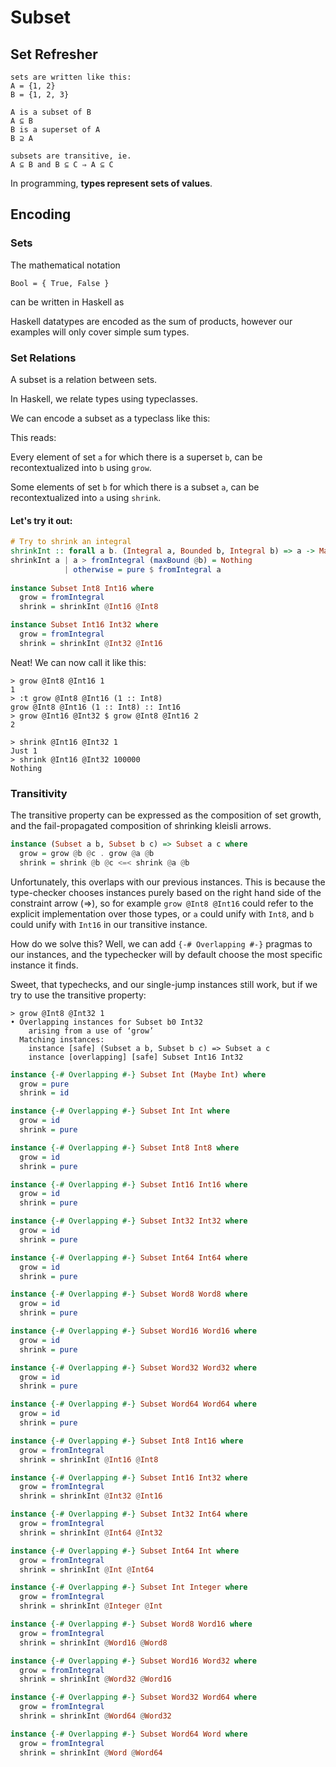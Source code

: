 # Subset

## Set Refresher

```
sets are written like this:
A = {1, 2}
B = {1, 2, 3}

A is a subset of B
A ⊆ B
B is a superset of A
B ⊇ A

subsets are transitive, ie.
A ⊆ B and B ⊆ C ⇒ A ⊆ C
```

In programming, **types represent sets of values**.

## Encoding

### Sets

The mathematical notation

```
Bool = { True, False }
```

can be written in Haskell as

<!-- listing 01-bool-set.hs -->

Haskell datatypes are encoded as the sum of products, however our examples will only cover simple sum types.

### Set Relations

A subset is a relation between sets.

In Haskell, we relate types using typeclasses.

We can encode a subset as a typeclass like this:

<!-- listing 02-subset-class.hs -->

This reads:

Every element of set `a` for which there is a superset `b`, can be recontextualized into `b` using `grow`.

Some elements of set `b` for which there is a subset `a`, can be recontextualized into `a` using `shrink`.

#### Let's try it out:

```haskell
# Try to shrink an integral
shrinkInt :: forall a b. (Integral a, Bounded b, Integral b) => a -> Maybe b
shrinkInt a | a > fromIntegral (maxBound @b) = Nothing
            | otherwise = pure $ fromIntegral a
            
instance Subset Int8 Int16 where
  grow = fromIntegral
  shrink = shrinkInt @Int16 @Int8

instance Subset Int16 Int32 where
  grow = fromIntegral
  shrink = shrinkInt @Int32 @Int16
```

Neat! We can now call it like this:

```
> grow @Int8 @Int16 1
1
> :t grow @Int8 @Int16 (1 :: Int8)
grow @Int8 @Int16 (1 :: Int8) :: Int16
> grow @Int16 @Int32 $ grow @Int8 @Int16 2
2

> shrink @Int16 @Int32 1
Just 1
> shrink @Int16 @Int32 100000
Nothing
```

### Transitivity

The transitive property can be expressed as the composition of set growth, and the fail-propagated composition of shrinking kleisli arrows.

```haskell
instance (Subset a b, Subset b c) => Subset a c where
  grow = grow @b @c . grow @a @b
  shrink = shrink @b @c <=< shrink @a @b
```

Unfortunately, this overlaps with our previous instances.
This is because the type-checker chooses instances purely based on the right hand side of the constraint arrow (=>),
so for example `grow @Int8 @Int16` could refer to the explicit implementation over those types, or `a` could unify with `Int8`, and `b` could unify with `Int16` in our transitive instance.

How do we solve this? Well, we can add `{-# Overlapping #-}` pragmas to our instances, and the typechecker will by default choose the most specific instance it finds.

Sweet, that typechecks, and our single-jump instances still work, but if we try to use the transitive property:


```
> grow @Int8 @Int32 1
• Overlapping instances for Subset b0 Int32
    arising from a use of ‘grow’
  Matching instances:
    instance [safe] (Subset a b, Subset b c) => Subset a c
    instance [overlapping] [safe] Subset Int16 Int32
```

```haskell
instance {-# Overlapping #-} Subset Int (Maybe Int) where
  grow = pure
  shrink = id

instance {-# Overlapping #-} Subset Int Int where
  grow = id
  shrink = pure

instance {-# Overlapping #-} Subset Int8 Int8 where
  grow = id
  shrink = pure

instance {-# Overlapping #-} Subset Int16 Int16 where
  grow = id
  shrink = pure

instance {-# Overlapping #-} Subset Int32 Int32 where
  grow = id
  shrink = pure

instance {-# Overlapping #-} Subset Int64 Int64 where
  grow = id
  shrink = pure

instance {-# Overlapping #-} Subset Word8 Word8 where
  grow = id
  shrink = pure

instance {-# Overlapping #-} Subset Word16 Word16 where
  grow = id
  shrink = pure

instance {-# Overlapping #-} Subset Word32 Word32 where
  grow = id
  shrink = pure

instance {-# Overlapping #-} Subset Word64 Word64 where
  grow = id
  shrink = pure

instance {-# Overlapping #-} Subset Int8 Int16 where
  grow = fromIntegral
  shrink = shrinkInt @Int16 @Int8 

instance {-# Overlapping #-} Subset Int16 Int32 where
  grow = fromIntegral
  shrink = shrinkInt @Int32 @Int16 

instance {-# Overlapping #-} Subset Int32 Int64 where
  grow = fromIntegral
  shrink = shrinkInt @Int64 @Int32 

instance {-# Overlapping #-} Subset Int64 Int where
  grow = fromIntegral
  shrink = shrinkInt @Int @Int64 

instance {-# Overlapping #-} Subset Int Integer where
  grow = fromIntegral
  shrink = shrinkInt @Integer @Int

instance {-# Overlapping #-} Subset Word8 Word16 where
  grow = fromIntegral
  shrink = shrinkInt @Word16 @Word8 

instance {-# Overlapping #-} Subset Word16 Word32 where
  grow = fromIntegral
  shrink = shrinkInt @Word32 @Word16 

instance {-# Overlapping #-} Subset Word32 Word64 where
  grow = fromIntegral
  shrink = shrinkInt @Word64 @Word32 

instance {-# Overlapping #-} Subset Word64 Word where
  grow = fromIntegral
  shrink = shrinkInt @Word @Word64
```
